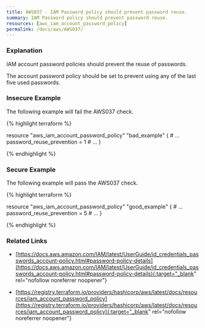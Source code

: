 ```yaml
---
title: AWS037 - IAM Password policy should prevent password reuse.
summary: IAM Password policy should prevent password reuse. 
resources: [aws_iam_account_password_policy] 
permalink: /docs/aws/AWS037/
---
```

### Explanation


IAM account password policies should prevent the reuse of passwords. 

The account password policy should be set to prevent using any of the last five used passwords.



### Insecure Example

The following example will fail the AWS037 check.

{% highlight terraform %}

resource "aws_iam_account_password_policy" "bad_example" {
	# ...
	password_reuse_prevention = 1
	# ...
}

{% endhighlight %}



### Secure Example

The following example will pass the AWS037 check.

{% highlight terraform %}

resource "aws_iam_account_password_policy" "good_example" {
	# ...
	password_reuse_prevention = 5
	# ...
}

{% endhighlight %}



### Related Links


- [https://docs.aws.amazon.com/IAM/latest/UserGuide/id_credentials_passwords_account-policy.html#password-policy-details](https://docs.aws.amazon.com/IAM/latest/UserGuide/id_credentials_passwords_account-policy.html#password-policy-details){:target="_blank" rel="nofollow noreferrer noopener"}

- [https://registry.terraform.io/providers/hashicorp/aws/latest/docs/resources/iam_account_password_policy](https://registry.terraform.io/providers/hashicorp/aws/latest/docs/resources/iam_account_password_policy){:target="_blank" rel="nofollow noreferrer noopener"}


